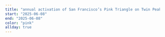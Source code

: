 ```yaml
---
title: "annual activation of San Francisco’s Pink Triangle on Twin Peaks - pink"
start: "2025-06-08"
end: "2025-06-08"
color: "pink"
allday: true
---
```


